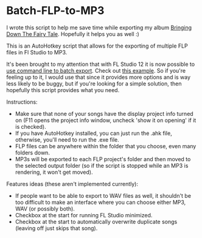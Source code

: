 Batch-FLP-to-MP3
================

I wrote this script to help me save time while exporting my album [Bringing Down The Fairy Tale](http://bdtft.com). Hopefully it helps you as well :)

This is an AutoHotkey script that allows for the exporting of multiple FLP files in Fl Studio to MP3.

It's been brought to my attention that with FL Studio 12 it is now possible to [use command line to batch export](http://www.image-line.com/support/FLHelp/html/fformats_save_wavmidmp3.htm#commandline_export). Check out [this example](https://www.reddit.com/r/FL_Studio/comments/5k08cu/batch_export_flp_files/dbkdo88/?utm_content=permalink&utm_medium=front&utm_source=reddit&utm_name=FL_Studio). So if you're feeling up to it, I would use that since it provides more options and is way less likely to be buggy, but if you're looking for a simple solution, then hopefully this script provides what you need.

Instructions:

* Make sure that none of your songs have the display project info turned on (F11 opens the project info window, uncheck 'show it on opening' if it is checked).
* If you have AutoHotkey installed, you can just run the .ahk file, otherwise, you'll need to run the .exe file.
* FLP files can be anywhere within the folder that you choose, even many folders down.
* MP3s will be exported to each FLP project's folder and then moved to the selected output folder (so if the script is stopped while an MP3 is rendering, it won't get moved).

Features ideas (these aren't implemented currently):

* If people want to be able to export to WAV files as well, it shouldn't be too difficult to make an interface where you can choose either MP3, WAV (or possibly both).
* Checkbox at the start for running FL Studio minimized.
* Checkbox at the start to automatically overwrite duplicate songs (leaving off just skips that song).